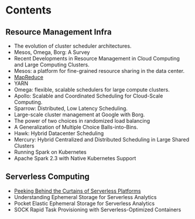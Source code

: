 # Contents

## Resource Management Infra

* The evolution of cluster scheduler architectures.
* Mesos, Omega, Borg: A Survey
* Recent Developments in Resource Management in Cloud Computing and Large Computing Clusters. 
* Mesos: a platform for fine-grained resource sharing in the data center.
* [MapReduce](resource-management-infra/mapreduce.md)
* YARN
* Omega: flexible, scalable schedulers for large compute clusters. 
* Apollo: Scalable and Coordinated Scheduling for Cloud-Scale Computing.
* Sparrow: Distributed, Low Latency Scheduling. 
* Large-scale cluster management at Google with Borg.
* The power of two choices in randomized load balancing
* A Generalization of Multiple Choice Balls-into-Bins.
* Hawk: Hybrid Datacenter Scheduling
* Mercury: Hybrid Centralized and Distributed Scheduling in Large Shared Clusters
* Running Spark on Kubernetes
* Apache Spark 2.3 with Native Kubernetes Support

## Serverless Computing

- [Peeking Behind the Curtains of Serverless Platforms](serverless-computing/peeking-behind-the-curtains-of-serverless-platforms.md)
- Understanding Ephemeral Storage for Serverless Analytics
- Pocket Elastic Ephemeral Storage for Serverless Analytics
- SOCK Rapid Task Provisioning with Serverless-Optimized Containers